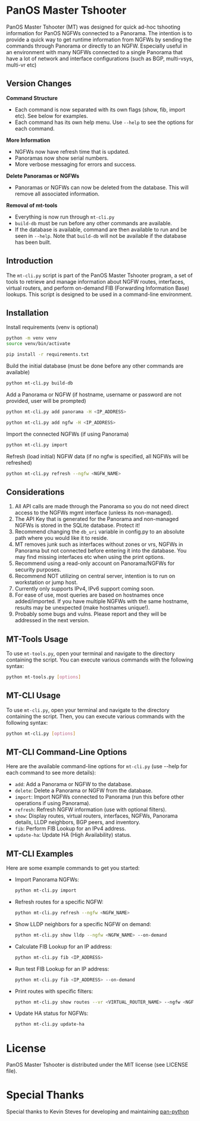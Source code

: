 # PanOS Master Tshooter

PanOS Master Tshooter (MT) was designed for quick ad-hoc tshooting information for PanOS NGFWs connected to a Panorama.  The intention is to provide a quick way to get runtime information from NGFWs by sending the commands through Panorama or directly to an NGFW.  Especially useful in an environment with many NGFWs connected to a single Panorama that have a lot of network and interface configurations (such as BGP, multi-vsys, multi-vr etc)

## Version Changes

**Command Structure**
- Each command is now separated with its own flags (show, fib, import etc).  See below for examples.
- Each command has its own help menu.  Use `--help` to see the options for each command.

**More Information**
- NGFWs now have refresh time that is updated.
- Panoramas now show serial numbers.
- More verbose messaging for errors and success.

**Delete Panoramas or NGFWs**
- Panoramas or NGFWs can now be deleted from the database.  This will remove all associated information.

**Removal of mt-tools**
- Everything is now run through `mt-cli.py`
- `build-db` must be run before any other commands are available.
- If the database is available, command are then available to run and be seen in `--help`.  Note that `build-db` will not be available if the database has been built.

## Introduction

The `mt-cli.py` script is part of the PanOS Master Tshooter program, a set of tools to retrieve and manage information about NGFW routes, interfaces, virtual routers, and perform on-demand FIB (Forwarding Information Base) lookups. This script is designed to be used in a command-line environment.

## Installation

Install requirements (venv is optional)
```bash
python -m venv venv
source venv/bin/activate

pip install -r requirements.txt
```

Build the initial database (must be done before any other commands are available)
```bash
python mt-cli.py build-db
```

Add a Panorama or NGFW (if hostname, username or password are not provided, user will be prompted)
```bash
python mt-cli.py add panorama -H <IP_ADDRESS>
```
```bash
python mt-cli.py add ngfw -H <IP_ADDRESS>
```

Import the connected NGFWs (if using Panorama)
```bash
python mt-cli.py import
```

Refresh (load initial) NGFW data (if no ngfw is specified, all NGFWs will be refreshed)
```bash
python mt-cli.py refresh --ngfw <NGFW_NAME>
```

## Considerations
1. All API calls are made through the Panorama so you do not need direct access to the NGFWs mgmt interface (unless its non-managed).
2. The API Key that is generated for the Panorama and non-managed NGFWs is stored in the SQLite database.  Protect it!
3. Recommend changing the `db_uri` variable in config.py to an absolute path where you would like it to reside.
4. MT removes junk such as interfaces without zones or vrs, NGFWs in Panorama but not connected before entering it into the database.  You may find missing interfaces etc when using the print options.
5. Recommend using a read-only account on Panorama/NGFWs for security purposes.
6. Recommend NOT utilizing on central server, intention is to run on workstation or jump host.
7. Currently only supports IPv4, IPv6 support coming soon.
8. For ease of use, most queries are based on hostnames once added/imported.  If you have multiple NGFWs with the same hostname, results may be unexpected (make hostnames unique!).
9. Probably some bugs and vulns.  Please report and they will be addressed in the next version.

## MT-Tools Usage

To use `mt-tools.py`, open your terminal and navigate to the directory containing the script. You can execute various commands with the following syntax:

```bash
python mt-tools.py [options]
```

## MT-CLI Usage
To use `mt-cli.py`, open your terminal and navigate to the directory containing the script. Then, you can execute various commands with the following syntax:

```bash
python mt-cli.py [options]
```

## MT-CLI Command-Line Options

Here are the available command-line options for `mt-cli.py` (use --help for each command to see more details):

- `add`: Add a Panorama or NGFW to the database.
- `delete`: Delete a Panorama or NGFW from the database.
- `import`: Import NGFWs connected to Panorama (run this before other operations if using Panorama).
- `refresh`: Refresh NGFW information (use with optional filters).
- `show`: Display routes, virtual routers, interfaces, NGFWs, Panorama details, LLDP neighbors, BGP peers, and inventory.
- `fib`: Perform FIB Lookup for an IPv4 address.
- `update-ha`: Update HA (High Availability) status.

## MT-CLI Examples

Here are some example commands to get you started:

- Import Panorama NGFWs:
  ```bash
  python mt-cli.py import
  ```

- Refresh routes for a specific NGFW:
  ```bash
  python mt-cli.py refresh --ngfw <NGFW_NAME>
  ```

- Show LLDP neighbors for a specific NGFW on demand:
  ```bash
  python mt-cli.py show lldp --ngfw <NGFW_NAME> --on-demand
  ```

- Calculate FIB Lookup for an IP address:
  ```bash
  python mt-cli.py fib <IP_ADDRESS>
  ```

- Run test FIB Lookup for an IP address:
  ```bash
  python mt-cli.py fib <IP_ADDRESS> --on-demand
  ```

- Print routes with specific filters:
  ```bash
  python mt-cli.py show routes --vr <VIRTUAL_ROUTER_NAME> --ngfw <NGFW_NAME> --dst <DESTINATION_FILTER> --flag <FLAGS>
  ```

- Update HA status for NGFWs:
  ```bash
  python mt-cli.py update-ha
  ```

# License

PanOS Master Tshooter is distributed under the MIT license (see LICENSE file).

# Special Thanks

Special thanks to Kevin Steves for developing and maintaining [pan-python](https://github.com/kevinsteves/pan-python/tree/master)
